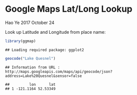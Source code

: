 Google Maps Lat/Long Lookup
================
Hao Ye
2017 October 24

Look up Latitude and Longitude from place name:

``` r
library(ggmap)
```

    ## Loading required package: ggplot2

``` r
geocode("Lake Quesnel")
```

    ## Information from URL : http://maps.googleapis.com/maps/api/geocode/json?address=Lake%20Quesnel&sensor=false

    ##         lon      lat
    ## 1 -121.1164 52.53349
